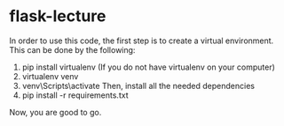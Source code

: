 # flask-lecture

In order to use this code, the first step is to create a virtual environment. This can be done by the following:
1. pip install virtualenv (If you do not have virtualenv on your computer)
2. virtualenv venv
3. venv\Scripts\activate
Then, install all the needed dependencies
4. pip install -r requirements.txt

Now, you are good to go.
